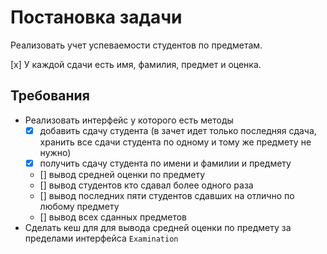 # Постановка задачи

Реализовать учет успеваемости студентов по предметам. 

[x] У каждой сдачи есть имя, фамилия, предмет и оценка.

## Требования
- Реализовать интерфейс у которого есть методы
  - [x] добавить сдачу студента (в зачет идет только последняя сдача, хранить все сдачи студента по одному и тому же предмету не нужно)
  - [x] получить сдачу студента по имени и фамилии и предмету
  - [] вывод средней оценки по предмету
  - [] вывод студентов кто сдавал более одного раза
  - [] вывод последних пяти студентов сдавших на отлично по любому предмету
  - [] вывод всех сданных предметов
- Сделать кеш для для вывода средней оценки по предмету за пределами интерфейса `Examination`

